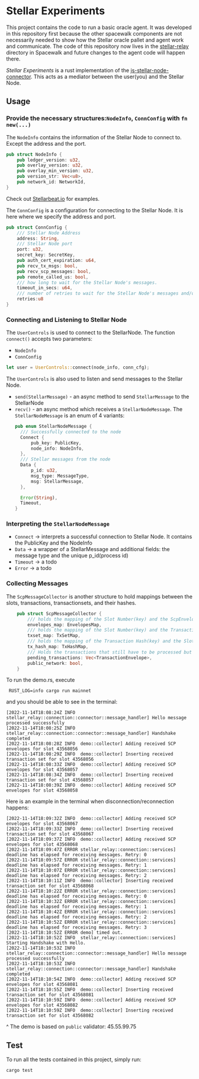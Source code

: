 # Stellar Experiments

This project contains the code to run a basic oracle agent. It was developed in this repository first because the other spacewalk components are not necessarily needed to show how the Stellar oracle pallet and agent work and communicate. The code of this repository now lives in the [stellar-relay](https://github.com/pendulum-chain/spacewalk/tree/main/clients/stellar-relay) directory in Spacewalk and future changes to the agent code will happen there.

_Stellar Experiments_ is a rust implementation of the [js-stellar-node-connector](https://github.com/stellarbeat/js-stellar-node-connector).
This acts as a mediator between the user(you) and the Stellar Node.

## Usage
### Provide the necessary structures:`NodeInfo`, `ConnConfig` with `fn new(...)`
The `NodeInfo` contains the information of the Stellar Node to connect to. Except the address and the port.
```rust
pub struct NodeInfo {
    pub ledger_version: u32,
    pub overlay_version: u32,
    pub overlay_min_version: u32,
    pub version_str: Vec<u8>,
    pub network_id: NetworkId,
}
```
Check out [Stellarbeat.io](https://stellarbeat.io/) for examples.

The `ConnConfig` is a configuration for connecting to the Stellar Node. It is here where we specify the address and port.
```rust
pub struct ConnConfig {
    /// Stellar Node Address
    address: String,
    /// Stellar Node port
    port: u32,
    secret_key: SecretKey,
    pub auth_cert_expiration: u64,
    pub recv_tx_msgs: bool,
    pub recv_scp_messages: bool,
    pub remote_called_us: bool,
    /// how long to wait for the Stellar Node's messages.
    timeout_in_secs: u64,
    /// number of retries to wait for the Stellar Node's messages and/or to connect back to it.
    retries:u8
}
```

### Connecting and Listening to Stellar Node
The `UserControls` is used to connect to the StellarNode. The function `connect()` accepts two parameters:
* `NodeInfo`
* `ConnConfig`
```rust
let user = UserControls::connect(node_info, conn_cfg);
```
The `UserControls` is also used to listen and send messages to the Stellar Node. 
* `send(StellarMessage)` - an async method to send `StellarMessage` to the StellarNode
* `recv()` - an async method which receives a `StellarNodeMessage`. The `StellarNodeMessage` is an enum of 4 variants:
    ```rust
    pub enum StellarNodeMessage {
      /// Successfully connected to the node
      Connect {
          pub_key: PublicKey,
          node_info: NodeInfo,
      },
      /// Stellar messages from the node
      Data {
          p_id: u32,
          msg_type: MessageType,
          msg: StellarMessage,
      },

      Error(String),
      Timeout,
    }
    ```
### Interpreting the `StellarNodeMessage`
* `Connect` -> interprets a successful connection to Stellar Node. It contains the PublicKey and the NodeInfo
* `Data` -> a wrapper of a StellarMessage and additional fields: the message type and the unique p_id(process id)
* `Timeout` -> a todo
* `Error` -> a todo

### Collecting Messages
The `ScpMessageCollector` is another structure to hold mappings between the slots, transactions, transactionsets, and their hashes.
```rust
    pub struct ScpMessageCollector {
        /// holds the mapping of the Slot Number(key) and the ScpEnvelopes(value)
        envelopes_map: EnvelopesMap,
        /// holds the mapping of the Slot Number(key) and the TransactionSet(value)
        txset_map: TxSetMap,
        /// holds the mapping of the Transaction Hash(key) and the Slot Number(value)
        tx_hash_map: TxHashMap,
        /// Holds the transactions that still have to be processed but were not because not enough scp messages are available yet.
        pending_transactions: Vec<TransactionEnvelope>,
        public_network: bool,
    }
```

To run the demo.rs, execute
```
 RUST_LOG=info cargo run mainnet
```
and you should be able to see in the terminal:
```
[2022-11-14T18:08:24Z INFO  stellar_relay::connection::connector::message_handler] Hello message processed successfully
[2022-11-14T18:08:25Z INFO  stellar_relay::connection::connector::message_handler] Handshake completed
[2022-11-14T18:08:28Z INFO  demo::collector] Adding received SCP envelopes for slot 43568056
[2022-11-14T18:08:29Z INFO  demo::collector] Inserting received transaction set for slot 43568056
[2022-11-14T18:08:33Z INFO  demo::collector] Adding received SCP envelopes for slot 43568057
[2022-11-14T18:08:34Z INFO  demo::collector] Inserting received transaction set for slot 43568057
[2022-11-14T18:08:39Z INFO  demo::collector] Adding received SCP envelopes for slot 43568058

```

Here is an example in the terminal when disconnection/reconnection happens:
```
[2022-11-14T18:09:32Z INFO  demo::collector] Adding received SCP envelopes for slot 43568067
[2022-11-14T18:09:33Z INFO  demo::collector] Inserting received transaction set for slot 43568067
[2022-11-14T18:09:37Z INFO  demo::collector] Adding received SCP envelopes for slot 43568068
[2022-11-14T18:09:47Z ERROR stellar_relay::connection::services] deadline has elapsed for receiving messages. Retry: 0
[2022-11-14T18:09:57Z ERROR stellar_relay::connection::services] deadline has elapsed for receiving messages. Retry: 1
[2022-11-14T18:10:07Z ERROR stellar_relay::connection::services] deadline has elapsed for receiving messages. Retry: 2
[2022-11-14T18:10:11Z INFO  demo::collector] Inserting received transaction set for slot 43568068
[2022-11-14T18:10:22Z ERROR stellar_relay::connection::services] deadline has elapsed for receiving messages. Retry: 0
[2022-11-14T18:10:32Z ERROR stellar_relay::connection::services] deadline has elapsed for receiving messages. Retry: 1
[2022-11-14T18:10:42Z ERROR stellar_relay::connection::services] deadline has elapsed for receiving messages. Retry: 2
[2022-11-14T18:10:52Z ERROR stellar_relay::connection::services] deadline has elapsed for receiving messages. Retry: 3
[2022-11-14T18:10:52Z ERROR demo] timed out.
[2022-11-14T18:10:52Z INFO  stellar_relay::connection::services] Starting Handshake with Hello.
[2022-11-14T18:10:53Z INFO  stellar_relay::connection::connector::message_handler] Hello message processed successfully
[2022-11-14T18:10:53Z INFO  stellar_relay::connection::connector::message_handler] Handshake completed
[2022-11-14T18:10:54Z INFO  demo::collector] Adding received SCP envelopes for slot 43568081
[2022-11-14T18:10:55Z INFO  demo::collector] Inserting received transaction set for slot 43568081
[2022-11-14T18:10:59Z INFO  demo::collector] Adding received SCP envelopes for slot 43568082
[2022-11-14T18:10:59Z INFO  demo::collector] Inserting received transaction set for slot 43568082
```
^ The demo is based on  `public` validator: 45.55.99.75

## Test

To run all the tests contained in this project, simply run:
```
cargo test
```
